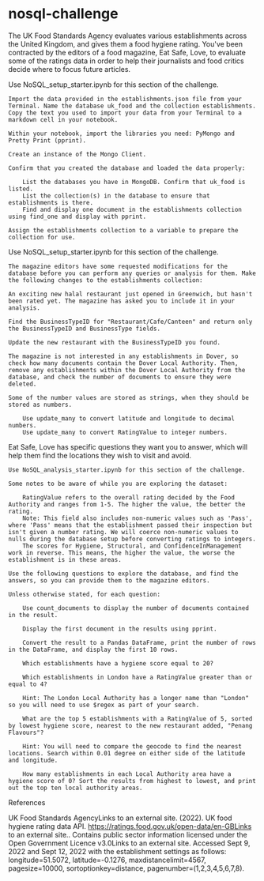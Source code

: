 # nosql-challenge

The UK Food Standards Agency evaluates various establishments across the United Kingdom, and gives them a food hygiene rating. You've been contracted by the editors of a food magazine, Eat Safe, Love, to evaluate some of the ratings data in order to help their journalists and food critics decide where to focus future articles.

Use NoSQL_setup_starter.ipynb for this section of the challenge.

    Import the data provided in the establishments.json file from your Terminal. Name the database uk_food and the collection establishments. Copy the text you used to import your data from your Terminal to a markdown cell in your notebook.

    Within your notebook, import the libraries you need: PyMongo and Pretty Print (pprint).

    Create an instance of the Mongo Client.

    Confirm that you created the database and loaded the data properly:

        List the databases you have in MongoDB. Confirm that uk_food is listed.
        List the collection(s) in the database to ensure that establishments is there.
        Find and display one document in the establishments collection using find_one and display with pprint.
        
    Assign the establishments collection to a variable to prepare the collection for use.
Use NoSQL_setup_starter.ipynb for this section of the challenge.

    The magazine editors have some requested modifications for the database before you can perform any queries or analysis for them. Make the following changes to the establishments collection:

    An exciting new halal restaurant just opened in Greenwich, but hasn't been rated yet. The magazine has asked you to include it in your analysis.

    Find the BusinessTypeID for "Restaurant/Cafe/Canteen" and return only the BusinessTypeID and BusinessType fields.

    Update the new restaurant with the BusinessTypeID you found.

    The magazine is not interested in any establishments in Dover, so check how many documents contain the Dover Local Authority. Then, remove any establishments within the Dover Local Authority from the database, and check the number of documents to ensure they were deleted.

    Some of the number values are stored as strings, when they should be stored as numbers.

        Use update_many to convert latitude and longitude to decimal numbers.
        Use update_many to convert RatingValue to integer numbers.

Eat Safe, Love has specific questions they want you to answer, which will help them find the locations they wish to visit and avoid.

    Use NoSQL_analysis_starter.ipynb for this section of the challenge.

    Some notes to be aware of while you are exploring the dataset:

        RatingValue refers to the overall rating decided by the Food Authority and ranges from 1-5. The higher the value, the better the rating.
        Note: This field also includes non-numeric values such as 'Pass', where 'Pass' means that the establishment passed their inspection but isn't given a number rating. We will coerce non-numeric values to nulls during the database setup before converting ratings to integers.
        The scores for Hygiene, Structural, and ConfidenceInManagement work in reverse. This means, the higher the value, the worse the establishment is in these areas.
    
    Use the following questions to explore the database, and find the answers, so you can provide them to the magazine editors.

    Unless otherwise stated, for each question:

        Use count_documents to display the number of documents contained in the result.

        Display the first document in the results using pprint.

        Convert the result to a Pandas DataFrame, print the number of rows in the DataFrame, and display the first 10 rows.

        Which establishments have a hygiene score equal to 20?

        Which establishments in London have a RatingValue greater than or equal to 4?

        Hint: The London Local Authority has a longer name than "London" so you will need to use $regex as part of your search.

        What are the top 5 establishments with a RatingValue of 5, sorted by lowest hygiene score, nearest to the new restaurant added, "Penang Flavours"?

        Hint: You will need to compare the geocode to find the nearest locations. Search within 0.01 degree on either side of the latitude and longitude.

        How many establishments in each Local Authority area have a hygiene score of 0? Sort the results from highest to lowest, and print out the top ten local authority areas.

References

UK Food Standards AgencyLinks to an external site. (2022). UK food hygiene rating data API. https://ratings.food.gov.uk/open-data/en-GBLinks to an external site.. Contains public sector information licensed under the Open Government Licence v3.0Links to an external site.
Accessed Sept 9, 2022 and Sept 12, 2022 with the establishment settings as follows: longitude=51.5072, latitude=-0.1276, maxdistancelimit=4567, pagesize=10000, sortoptionkey=distance, pagenumber=(1,2,3,4,5,6,7,8).
    
